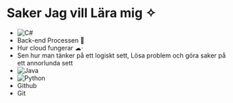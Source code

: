 # Saker Jag vill Lära mig ✧

* ![C#](https://img.shields.io/badge/c%23-%23239120.svg?style=for-the-badge&logo=csharp&logoColor=white)
* Back-end Processen 🧠
* Hur cloud fungerar ☁︎⋅
* Sen hur man tänker på ett logiskt sett, Lösa problem och göra saker på ett annorlunda sett
* ![Java](https://img.shields.io/badge/java-%23ED8B00.svg?style=for-the-badge&logo=openjdk&logoColor=white)
* ![Python](https://img.shields.io/badge/python-3670A0?style=for-the-badge&logo=python&logoColor=ffdd54)
* Github
* Git
